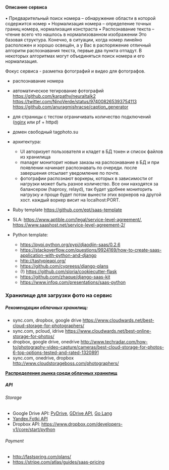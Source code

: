 #### Описание сервиса

• Предварительный поиск номера – обнаружение области в которой содержится номер
• Нормализация номера – определение точных границ номера, нормализация констраста
• Распознавание текста – чтение всего что нашлось в нормализованном изображении
Это базовая структура. Конечно, в ситуации, когда номер линейно расположен и
хорошо освещён, а у Вас в распоряжение отличный алгоритм распознавания текста,
первые два пункта отпадут. В некоторых алгоритмах могут объединяться поиск
номера и его нормализация.

Фокус сервиса - разметка фотографий и видео для фотографов.
- распознавание номера
- автоматическое тегирование фотографий
	https://github.com/karpathy/neuraltalk2
	https://twitter.com/NinoVerde/status/974008265393754113
	https://github.com/anuragmishracse/caption_generator

- для страницы с тестом ограничивать количество подключений
([nginx](https://nginx.org/en/docs/http/ngx_http_limit_conn_module.html) или pf + httpd)
- домен свободный tagphoto.su
- архитектура:
  - UI авторизует пользователя и кладет в БД токен и список файлов из хранилища
  - manager мониторит новые заказы на распознавание в БД и при появлении начинает распознавать по очереди. после завершения
  отсылает уведомление по почте.
  - фотографии распознают воркеры, которых в зависимости от нагрузки может быть разное количество. Все они находятся за балансером (haproxy, relayd), так будет удобнее мониторить нагрузку и проще будет потом вынести этих воркеров на другой хост.
  каждый воркер висит на localhost:PORT.
- Ruby template https://github.com/ept/saas-template
- SLA: https://www.aptible.com/legal/service-level-agreement/, https://www.saashost.net/service-level-agreement-2/
- Python template:
  - https://pypi.python.org/pypi/djaodjin-saas/0.2.6
  - https://stackoverflow.com/questions/9924169/how-to-create-saas-application-with-python-and-django
  - http://tastypieapi.org/
  - https://github.com/cypreess/django-plans
  - (!) https://github.com/sloria/cookiecutter-flask
  - https://github.com/zhaque/django-saas-kit
  - https://www.infoq.com/presentations/saas-python


### Хранилище для загрузки фото на сервис

##### Рекомендации облачных хранилищ:

- sync.com, dropbox, google drive https://www.cloudwards.net/best-cloud-storage-for-photographers/
- sync.com, pcloud, idrive https://www.cloudwards.net/best-online-storage-for-photos/
- dropbox, google drive, onedrive http://www.techradar.com/how-to/photography-video-capture/cameras/best-cloud-storage-for-photos-6-top-options-tested-and-rated-1320891
- sync.com, onedrive, dropbox http://www.cloudstorageboss.com/photographers/

**[Распределение рынка среди облачных хранилищ](https://blog.cloudrail.com/cloud-storage-report-2017/)**

##### API

###### Storage

- Google Drive API: [PyDrive](https://pythonhosted.org/PyDrive/), [GDrive API](https://developers.google.com/drive/v3/web/quickstart/python), [Go Lang](https://gist.github.com/atotto/86fa30668473b41eeac7d750e5ad5f5c)
- [Yandex.Fotki API](https://tech.yandex.ru/fotki/)
- Dropbox API: https://www.dropbox.com/developers-v1/core/start/python

###### Payment

- http://fastspring.com/plans/
- https://stripe.com/atlas/guides/saas-pricing
